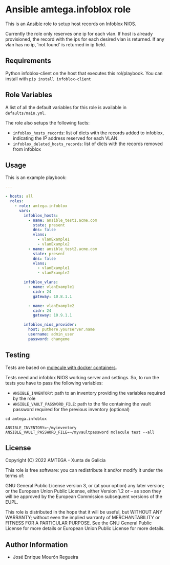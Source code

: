 # Ansible amtega.infoblox role

This is an [Ansible](http://www.ansible.com) role to setup host records on Infoblox NIOS.

Currently the role only reserves one ip for each vlan. If host is already provisioned, the record with the ips for each desired vlan is returned. If any vlan has no ip, 'not found' is
returned in ip field.

## Requirements

Python infoblox-client on the host that executes this rol/playbook. You can install with `pip install infoblox-client`

## Role Variables

A list of all the default variables for this role is available in `defaults/main.yml`.

The role also setups the following facts:

- `infoblox_hosts_records`: list of dicts with the records added to infoblox, indicating the IP address reserved for each VLAN.
- `infoblox_deleted_hosts_records`: list of dicts with the records removed from infoblox

## Usage

This is an example playbook:

```yaml
---

- hosts: all
  roles:
    - role: amtega.infoblox
      vars:
        infoblox_hosts:
          - name: ansible_test1.acme.com
            state: present
            dns: false
            vlans:
              - vlanExample1
              - vlanExample2
          - name: ansible_test2.acme.com
            state: present
            dns: false
            vlans:
              - vlanExample1
              - vlanExample2

        infoblox_vlans:
          - name: vlanExample1
            cidr: 24
            gateway: 10.8.1.1

          - name: vlanExample2
            cidr: 24
            gateway: 10.9.1.1

        infoblox_nios_provider:
          host: puthere.yourserver.name
          username: admin_user
          password: changeme
```

## Testing

Tests are based on [molecule with docker containers](https://molecule.readthedocs.io/en/latest/installation.html).

Tests need and infoblox NIOS working server and settings. So, to run the tests you have to pass the following variables:

- `ANSIBLE_INVENTORY`: path to an inventory providing the variables required by the role
- `ANSIBLE_VAULT_PASSWORD_FILE`: path to the file containing the vault password required for the previous inventory (optional)

```shell
cd amtega.infoblox

ANSIBLE_INVENTORY=~/myinventory ANSIBLE_VAULT_PASSWORD_FILE=~/myvaultpassword molecule test --all
```

## License

Copyright (C) 2022 AMTEGA - Xunta de Galicia

This role is free software: you can redistribute it and/or modify it under the terms of:

GNU General Public License version 3, or (at your option) any later version; or the European Union Public License, either Version 1.2 or – as soon they will be approved by the European Commission ­subsequent versions of the EUPL.

This role is distributed in the hope that it will be useful, but WITHOUT ANY WARRANTY; without even the implied warranty of MERCHANTABILITY or FITNESS FOR A PARTICULAR PURPOSE.  See the GNU General Public License for more details or European Union Public License for more details.

## Author Information

- José Enrique Mourón Regueira
